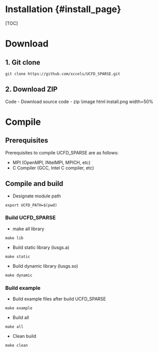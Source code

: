 Installation                        {#install_page}
============

[TOC]
# Download

## 1. Git clone

```
git clone https://github.com/xccels/UCFD_SPARSE.git
```

## 2. Download ZIP
Code - Download source code - zip
\image html install.png width=50%

# Compile
## Prerequisites

Prerequisites to compile UCFD_SPARSE are as follows:
- MPI (OpenMPI, INtelMPI, MPICH, etc)
- C Compiler (GCC, Intel C compiler, etc)


## Compile and build

- Designate module path
```
export UCFD_PATH=$(pwd)
```

### Build UCFD_SPARSE 
- make all library
```
make lib
```

- Build static library (lusgs.a)
```
make static
```

- Build dynamic library (lusgs.so)
```
make dynamic
```

### Build example
- Build example files after build UCFD_SPARSE
```
make example
```

- Build all
```
make all
```

- Clean build
```
make clean
```


